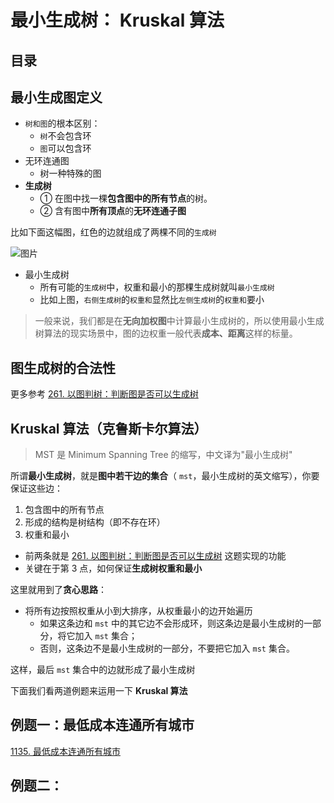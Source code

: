 
# 最小生成树： Kruskal 算法


## 目录
<!-- toc -->
 ## 最小生成图定义 

- `树和图`的根本区别：
	- `树`不会包含环
	- `图`可以包含环
- 无环连通图
	- 树一种特殊的图
- **生成树**
	- ① 在图中找一棵**包含图中的所有节点**的树。
	- ② 含有图中**所有顶点**的**无环连通子图**

比如下面这幅图，红色的边就组成了两棵不同的`生成树`

![图片](https://832-1310531898.cos.ap-beijing.myqcloud.com/999.%20Obsidian@832/files/20250117-14.png)



- 最小生成树
	- 所有可能的`生成树`中，权重和最小的那棵生成树就叫`最小生成树`
	- 比如上图，`右侧生成树`的`权重和`显然比`左侧生成树`的`权重和`要小

>  一般来说，我们都是在**无向加权图**中计算最小生成树的，所以使用最小生成树算法的现实场景中，图的边权重一般代表**成本、距离**这样的标量。

## 图生成树的合法性

更多参考  [261. 以图判树：判断图是否可以生成树](/post/f254kq1lb8.html)

## Kruskal 算法（克鲁斯卡尔算法）

>  MST 是 Minimum Spanning Tree 的缩写，中文译为"最小生成树"

所谓**最小生成树**，就是**图中若干边的集合**（ `mst`，最小生成树的英文缩写），你要保证这些边：
1. 包含图中的所有节点
2. 形成的结构是树结构（即不存在环）
3. 权重和最小

- 前两条就是 [261. 以图判树：判断图是否可以生成树](/post/f254kq1lb8.html) 这题实现的功能
- 关键在于第 3 点，如何保证**生成树权重和最小**

这里就用到了**贪心思路**：
- 将所有边按照权重从小到大排序，从权重最小的边开始遍历
	- 如果这条边和 `mst` 中的其它边不会形成环，则这条边是最小生成树的一部分，将它加入 `mst` 集合；
	- 否则，这条边不是最小生成树的一部分，不要把它加入 `mst` 集合。

这样，最后 `mst` 集合中的边就形成了最小生成树

下面我们看两道例题来运用一下 **Kruskal 算法**

## 例题一：最低成本连通所有城市

[1135. 最低成本连通所有城市](/post/hswyag57vx.html)

## 例题二：

